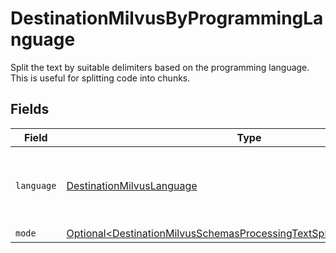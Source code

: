 # DestinationMilvusByProgrammingLanguage

Split the text by suitable delimiters based on the programming language. This is useful for splitting code into chunks.


## Fields

| Field                                                                                                                                                              | Type                                                                                                                                                               | Required                                                                                                                                                           | Description                                                                                                                                                        |
| ------------------------------------------------------------------------------------------------------------------------------------------------------------------ | ------------------------------------------------------------------------------------------------------------------------------------------------------------------ | ------------------------------------------------------------------------------------------------------------------------------------------------------------------ | ------------------------------------------------------------------------------------------------------------------------------------------------------------------ |
| `language`                                                                                                                                                         | [DestinationMilvusLanguage](../../models/shared/DestinationMilvusLanguage.md)                                                                                      | :heavy_check_mark:                                                                                                                                                 | Split code in suitable places based on the programming language                                                                                                    |
| `mode`                                                                                                                                                             | [Optional\<DestinationMilvusSchemasProcessingTextSplitterTextSplitterMode>](../../models/shared/DestinationMilvusSchemasProcessingTextSplitterTextSplitterMode.md) | :heavy_minus_sign:                                                                                                                                                 | N/A                                                                                                                                                                |